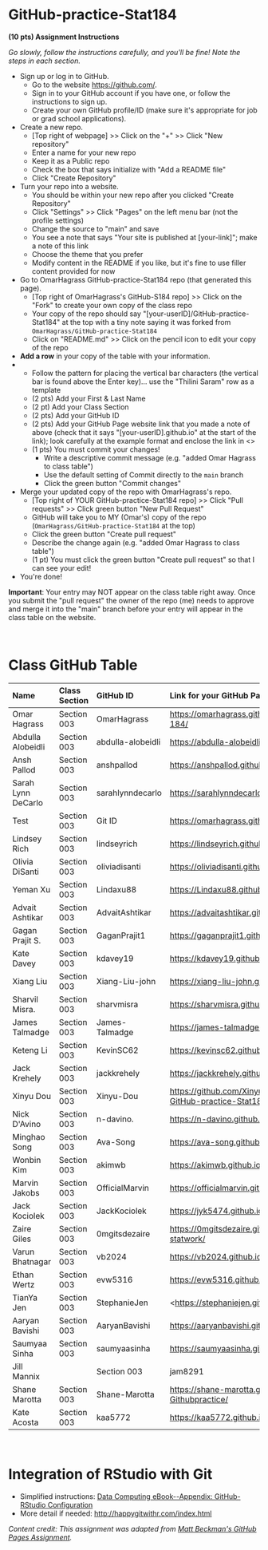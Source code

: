 # GitHub-practice-Stat184

**(10 pts) Assignment Instructions**

*Go slowly, follow the instructions carefully, and you'll be fine! Note the steps in each section.*
- Sign up or log in to GitHub.
     - Go to the website https://github.com/.
     - Sign in to your GitHub account if you have one, or follow the instructions to sign up.
     - Create your own GitHub profile/ID (make sure it's appropriate for job or grad school applications).
- Create a new repo.
    - [Top right of webpage] >> Click on the "+" >> Click "New repository" 
    - Enter a name for your new repo
    - Keep it as a Public repo
    - Check the box that says initialize with "Add a README file"
    - Click "Create Repository"
- Turn your repo into a website.
    - You should be within your new repo after you clicked "Create Repository"
    - Click "Settings" >> Click "Pages" on the left menu bar (not the profile settings)
    - Change the source to "main" and save  
    - You see a note that says "Your site is published at [your-link]"; make a note of this link
    - Choose the theme that you prefer
    - Modify content in the README if you like, but it's fine to use filler content provided for now  
- Go to OmarHagrass GitHub-practice-Stat184 repo (that generated this page).
    - [Top right of OmarHagrass's GitHub-S184 repo] >> Click on the "Fork" to create your own copy of the class repo
    - Your copy of the repo should say "[your-userID]/GitHub-practice-Stat184" at the top with a tiny note saying it was forked from `OmarHagrass/GitHub-practice-Stat184`
    - Click on "README.md" >> Click on the pencil icon to edit your copy of the repo
- **Add a row** in your copy of the table with your information. 
- 
    - Follow the pattern for placing the vertical bar characters (the vertical bar is found above the Enter key)... use the "Thilini Saram" row as a template
    - (2 pts) Add your First & Last Name  
    - (2 pt)  Add your Class Section
    - (2 pts) Add your GitHub ID  
    - (2 pts) Add your GitHub Page website link that you made a note of above (check that it says "[your-userID].github.io" at the start of the link); look carefully at the example format and enclose the link in <> 
    - (1 pts) You must commit your changes!
        - Write a descriptive commit message (e.g. "added Omar Hagrass to class table")
        - Use the default setting of Commit directly to the `main` branch
        - Click the green button "Commit changes" 
- Merge your updated copy of the repo with OmarHagrass's repo.
    - [Top right of YOUR GitHub-practice-Stat184 repo] >> Click "Pull requests" >> Click green button "New Pull Request"
    - GitHub will take you to MY (Omar's) copy of the repo (`OmarHagrass/GitHub-practice-Stat184` at the top)
    - Click the green button "Create pull request"
    - Describe the change again (e.g. "added Omar Hagrass to class table")
    - (1 pt) You must click the green button "Create pull request" so that I can see your edit!
- You're done!  
 
**Important**: Your entry may NOT appear on the class table right away.  Once you submit the "pull request" the owner of the repo (me) needs to approve and merge it into the "main" branch before your entry will appear in the class table on the website. 

<br>


# Class GitHub Table  

| Name                    | Class Section     | GitHub ID            | Link for your GitHub Page                                  |  
|:------------------------|:------------------|:---------------------|:-----------------------------------------------------------|  
| Omar Hagrass            | Section 003       | OmarHagrass          |<https://omarhagrass.github.io/GitHub-pages-184/>           |  
| Abdulla Alobeidli       | Section 003       | abdulla-alobeidli    |<https://abdulla-alobeidli.github.io/psu-1/>                | 
| Ansh Pallod             | Section 003       | anshpallod           |<https://anshpallod.github.io/STAT184/>                     | 
| Sarah Lynn DeCarlo      | Section 003       | sarahlynndecarlo     |<https://sarahlynndecarlo.github.io/Assignment1-/>          |
| Test                    | Section 003       | Git ID               | <https://omarhagrass.github.io/test-rep-184/>              |
| Lindsey Rich            | Section 003       | lindseyrich          | <https://lindseyrich.github.io/Stat184/>                     |
| Olivia DiSanti          | Section 003       | oliviadisanti        |<https://oliviadisanti.github.io/Olivia-DiSanti/>            |
| Yeman Xu                | Section 003       | Lindaxu88              | <https://Lindaxu88.github.io/Lindaxu/>              | 
| Advait Ashtikar         | Section 003       | AdvaitAshtikar       |<https://advaitashtikar.github.io/STAT184---PSU/>           |
| Gagan Prajit S.         | Section 003       | GaganPrajit1         |<https://gaganprajit1.github.io/Repo_1/>                    |
| Kate Davey              | Section 003       | kdavey19             |<https://kdavey19.github.io/GitHub-Introduction/>            |
| Xiang Liu               | Section 003       | Xiang-Liu-john       |<https://xiang-liu-john.github.io/STAT-184/>                |
| Sharvil Misra.          | Section 003       | sharvmisra           |<https://sharvmisra.github.io/STAT184Misra/>                |
| James Talmadge          | Section 003       | James-Talmadge       |<https://james-talmadge.github.io/My-repo/>                 |
| Keteng Li               | Section 003       | KevinSC62            |<https://kevinsc62.github.io/Keteng-Li/>                    |
| Jack Krehely            | Section 003       | jackkrehely          |<https://jackkrehely.github.io/projects/>                   |
| Xinyu Dou               | Section 003       | Xinyu-Dou            |<https://github.com/Xinyu-Dou/Xinyu-Dou-GitHub-practice-Stat184> |
| Nick D'Avino            | Section 003       | n-davino.            |<https://n-davino.github.io/davino/>                          |
| Minghao Song            | Section 003       | Ava-Song             |<https://ava-song.github.io/stat184-p1>                     |
| Wonbin Kim              | Section 003       | akimwb               |<https://akimwb.github.io/verbose-palm-tree/>               |
| Marvin Jakobs           | Section 003       | OfficialMarvin       |<https://officialmarvin.github.io/StatPractice/>            |
| Jack Kociolek           | Section 003       | JackKociolek         |<https://jyk5474.github.io/Stat184_Kociolek/>               |
| Zaire Giles             | Section 003       | 0mgitsdezaire        |<https://0mgitsdezaire.github.io/isolated-statwork/>        |
| Varun Bhatnagar         | Section 003       | vb2024               |<https://vb2024.github.io/Stat184/>               |
| Ethan Wertz             | Section 003       | evw5316              |<https://evw5316.github.io/repo1/>                          |
| TianYa Jen              | Section 003       | StephanieJen         |<https://stephaniejen.github.io/GitHub_Practice-/           |
| Aaryan Bavishi          | Section 003       | AaryanBavishi        | <https://aaryanbavishi.github.io/State184/>                |
| Saumyaa Sinha           | Section 003       | saumyaasinha         | <https://saumyaasinha.github.io/PSU/>                      |
| Jill Mannix|            | Section 003       | jam8291              | <https://jam8291.github.io/stat184/>                       |
| Shane Marotta           | Section 003       | Shane-Marotta        |<https://shane-marotta.github.io/Stat184-Githubpractice/>   |
| Kate Acosta             | Section 003       | kaa5772              |<https://kaa5772.github.io/Stat184/>                        |








<br>




# Integration of RStudio with Git

- Simplified instructions: [Data Computing eBook--Appendix: GitHub-RStudio Configuration](https://dtkaplan.github.io/DataComputingEbook/appendix-github-rstudio-configuration.html#appendix-github-rstudio-configuration)  
- More detail if needed: <http://happygitwithr.com/index.html>

*Content credit: This assignment was adapted from [Matt Beckman's GitHub Pages Assignment](https://mdbeckman.github.io/GitHub-Practice-184/).* 
